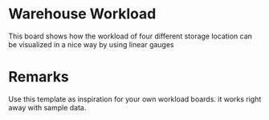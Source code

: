 # Warehouse Workload
This board shows how the workload of four different storage location can be visualized in a nice way by using linear gauges  

# Remarks
Use this template as inspiration for your own workload boards. it works right away with sample data.


